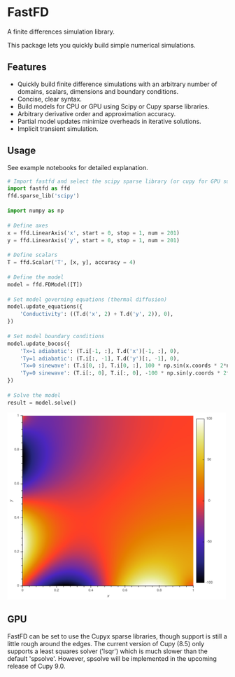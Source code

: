 # FastFD
A finite differences simulation library.

This package lets you quickly build simple numerical simulations.

## Features
 * Quickly build finite difference simulations with an arbitrary number of domains, scalars, dimensions and boundary conditions.
 * Concise, clear syntax.
 * Build models for CPU or GPU using Scipy or Cupy sparse libraries.
 * Arbitrary derivative order and approximation accuracy.
 * Partial model updates minimize overheads in iterative solutions.
 * Implicit transient simulation.

## Usage
See example notebooks for detailed explanation.
```python
# Import fastfd and select the scipy sparse library (or cupy for GPU support)
import fastfd as ffd
ffd.sparse_lib('scipy')

import numpy as np

# Define axes
x = ffd.LinearAxis('x', start = 0, stop = 1, num = 201)
y = ffd.LinearAxis('y', start = 0, stop = 1, num = 201)

# Define scalars
T = ffd.Scalar('T', [x, y], accuracy = 4)

# Define the model
model = ffd.FDModel([T])

# Set model governing equations (thermal diffusion)
model.update_equations({
    'Conductivity': ((T.d('x', 2) + T.d('y', 2)), 0),
})

# Set model boundary conditions
model.update_bocos({
    'Tx=1 adiabatic': (T.i[-1, :], T.d('x')[-1, :], 0),
    'Ty=1 adiabatic': (T.i[:, -1], T.d('y')[:, -1], 0),
    'Tx=0 sinewave': (T.i[0, :], T.i[0, :], 100 * np.sin(x.coords * 2*np.pi)),
    'Ty=0 sinewave': (T.i[:, 0], T.i[:, 0], -100 * np.sin(y.coords * 2*np.pi)),
})

# Solve the model
result = model.solve()

```
<img src="./docs/readme/example_result.png" alt="Model Solution" width="500"/>

## GPU
FastFD can be set to use the Cupyx sparse libraries, though support is still a little rough around the edges. The current
version of Cupy (8.5) only supports a least squares solver ('lsqr') which is much slower than the default 'spsolve'.
However, spsolve will be implemented in the upcoming release of Cupy 9.0.
